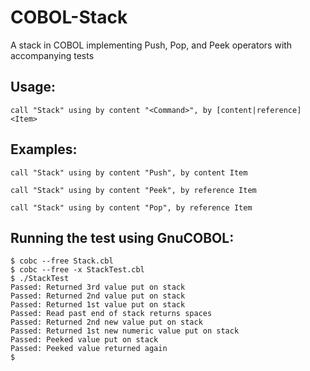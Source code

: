 # COBOL-Stack
A stack in COBOL implementing Push, Pop, and Peek operators with accompanying tests

## Usage:

    call "Stack" using by content "<Command>", by [content|reference] <Item>

## Examples:

```
call "Stack" using by content "Push", by content Item
    
call "Stack" using by content "Peek", by reference Item
    
call "Stack" using by content "Pop", by reference Item
```
    
## Running the test using GnuCOBOL:

```
$ cobc --free Stack.cbl 
$ cobc --free -x StackTest.cbl 
$ ./StackTest 
Passed: Returned 3rd value put on stack
Passed: Returned 2nd value put on stack
Passed: Returned 1st value put on stack
Passed: Read past end of stack returns spaces
Passed: Returned 2nd new value put on stack
Passed: Returned 1st new numeric value put on stack
Passed: Peeked value put on stack
Passed: Peeked value returned again
$
```
